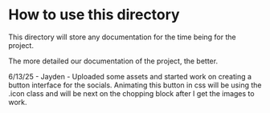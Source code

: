 # How to use this directory

This directory will store any documentation for the time being for the project.

The more detailed our documentation of the project, the better.

6/13/25 - Jayden - Uploaded some assets and started work on creating a button interface for the socials. Animating this button in css will be using the .icon class and will be next on the chopping block after I get the images to work.